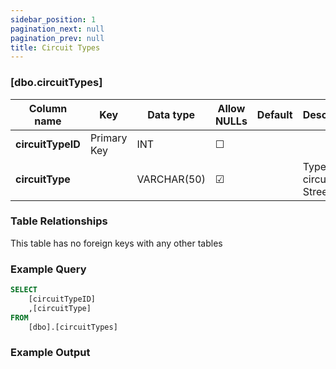 ```yaml
---
sidebar_position: 1
pagination_next: null
pagination_prev: null
title: Circuit Types
---
```


### [dbo.circuitTypes]
| Column name | Key | Data type | Allow NULLs | Default | Description |
| ------- | ------- | ------- | ------- | ------- | ------- |
| **circuitTypeID** |  Primary Key | INT | ☐ |  |  | 
| **circuitType** |  | VARCHAR(50) | ☑ |  | Type of circuit E.G. Street | 

### Table Relationships

This table has no foreign keys with any other tables

### Example Query

```sql
SELECT 
	[circuitTypeID]
	,[circuitType]
FROM 
	[dbo].[circuitTypes]
```

### Example Output